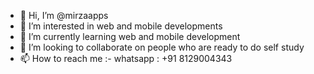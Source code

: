 - 👋 Hi, I’m @mirzaapps
- 👀 I’m interested in web and mobile developments
- 🌱 I’m currently learning web and mobile development
- 💞️ I’m looking to collaborate on people who are ready to do self study
- 📫 How to reach me :- whatsapp : +91 8129004343

<!---
mirzaapps/mirzaapps is a ✨ special ✨ repository because its `README.md` (this file) appears on your GitHub profile.
You can click the Preview link to take a look at your changes.
--->
